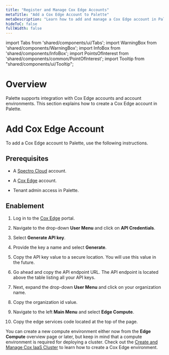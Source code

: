 ```yaml
---
title: "Register and Manage Cox Edge Accounts"
metaTitle: "Add a Cox Edge Account to Palette"
metaDescription: "Learn how to add and manage a Cox Edge account in Palette."
hideToC: false
fullWidth: false
---
```


import Tabs from 'shared/components/ui/Tabs';
import WarningBox from 'shared/components/WarningBox';
import InfoBox from 'shared/components/InfoBox';
import PointsOfInterest from 'shared/components/common/PointOfInterest';
import Tooltip from "shared/components/ui/Tooltip";

# Overview

Palette supports integration with Cox Edge accounts and account environments. This section explains how to create a Cox Edge account in Palette. 

# Add Cox Edge Account

To add a Cox Edge account to Palette, use the following instructions.

## Prerequisites

- A [Spectro Cloud](https://console.spectrocloud.com) account.

- A [Cox Edge](https://portal.coxedge.com/login) account.

- Tenant admin access in Palette.

## Enablement

1. Log in to the [Cox Edge](https://portal.coxedge.com/login) portal.


2. Navigate to the drop-down **User Menu** and click on **API Credentials**.


3. Select **Generate API key**. 


4. Provide the key a name and select **Generate**.


5. Copy the API key value to a secure location. You will use this value in the future.


6. Go ahead and copy the API endpoint URL. The API endpoint is located above the table listing all your API keys.


7. Next, expand the drop-down **User Menu** and click on your organization name.


8. Copy the organization id value.


9. Navigate to the left **Main Menu** and select **Edge Compute**.


10. Copy the edge services code located at the top of the page.

<InfoBox>

You can create a new compute environment either now from the **Edge Compute** overview page or later, but keep in mind that a compute environment is required for deploying a cluster. Check out the [Create and Manage Cox IaaS Cluster](/clusters/public-cloud/cox-edge/create-cox-cluster) to learn how to create a Cox Edge environment.

</InfoBox>



